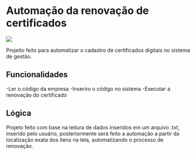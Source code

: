 # Automação da renovação de certificados 
<div>
    <img src ="https://img.shields.io/badge/python-3670A0?style=for-the-badge&logo=python&logoColor=ffdd54">
</div>

Projeito feito para automatizar o cadastro de certificados digitais no sistema de gestão.

## Funcionalidades

-Ler o código da empresa
-Inseriro o código no sistema
-Executar a renovação do certificado 

## Lógica
Projeto feito com base na leitura de dados inseridos em um arquivo .txt, inserido pelo usuário, posteriormente será feito a automação a partir da localização exata dos itens na tela,
automatizando o processo de renovação.
 

